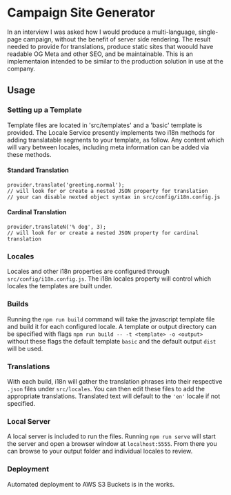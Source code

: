 # Campaign Site Generator

In an interview I was asked how I would produce a multi-language, single-page campaign, without the benefit of server side rendering. The result needed to provide for translations, produce static sites that woould have readable OG Meta and other SEO, and be maintainable. This is an implementaion intended to be similar to the production solution in use at the company.

## Usage

### Setting up a Template

Template files are located in 'src/templates' and a 'basic' template is provided. The Locale Service presently implements two i18n methods for adding translatable segments to your template, as follow. Any content which will vary between locales, including meta information can be added via these methods.

#### Standard Translation

```node
provider.translate('greeting.normal');
// will look for or create a nested JSON property for translation
// your can disable nexted object syntax in src/config/i18n.config.js
```

#### Cardinal Translation

```node
provider.translateN('% dog', 3);
// will look for or create a nested JSON property for cardinal translation
```

### Locales

Locales and other i18n properties are configured through `src/config/i18n.config.js`. The i18n locales property will control which locales the templates are built under.

### Builds

Running the `npm run build` command will take the javascript template file and build it for each configured locale. A template or output directory can be specified with flags `npm run build -- -t <template> -o <output>` without these flags the default template `basic` and the default output `dist` will be used.

### Translations

With each build, i18n will gather the translation phrases into their respective `.json` files under `src/locales`. You can then edit these files to add the appropriate translations. Translated text will default to the `'en'` locale if not specified.

### Local Server

A local server is included to run the files. Running `npm run serve` will start the server and open a browser window at `localhost:5555`. From there you can browse to your output folder and individual locales to review.

### Deployment

Automated deployment to AWS S3 Buckets is in the works.
